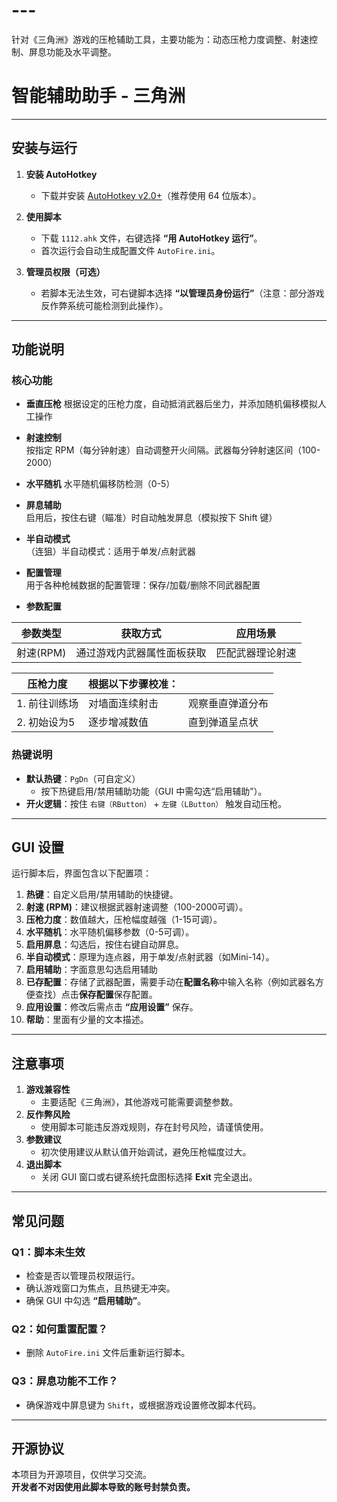 # ---
针对《三角洲》游戏的压枪辅助工具，主要功能为：动态压枪力度调整、射速控制、屏息功能及水平调整。
# 智能辅助助手 - 三角洲


---

## 安装与运行
1. **安装 AutoHotkey**  
   - 下载并安装 [AutoHotkey v2.0+](https://www.autohotkey.com/)（推荐使用 64 位版本）。

2. **使用脚本**  
   - 下载 `1112.ahk` 文件，右键选择 **“用 AutoHotkey 运行”**。
   - 首次运行会自动生成配置文件 `AutoFire.ini`。

3. **管理员权限（可选）**  
   - 若脚本无法生效，可右键脚本选择 **“以管理员身份运行”**（注意：部分游戏反作弊系统可能检测到此操作）。

---

## 功能说明

### 核心功能
- **垂直压枪**
  根据设定的压枪力度，自动抵消武器后坐力，并添加随机偏移模拟人工操作
- **射速控制**  
  按指定 RPM（每分钟射速）自动调整开火间隔。武器每分钟射速区间（100-2000）
- **水平随机**
  水平随机偏移防检测（0-5）
- **屏息辅助**  
  启用后，按住右键（瞄准）时自动触发屏息（模拟按下 Shift 键）
- **半自动模式**  
  （连狙）半自动模式：适用于单发/点射武器
- **配置管理**  
    用于各种枪械数据的配置管理：保存/加载/删除不同武器配置
  
- **参数配置**
  
| 参数类型       | 获取方式                 | 应用场景         |
|----------------|--------------------------|------------------|
| 射速(RPM)      | 通过游戏内武器属性面板获取 | 匹配武器理论射速 |

| 压枪力度       | 根据以下步骤校准：        |                  |
|----------------|--------------------------|------------------|
| 1. 前往训练场 | 对墙面连续射击            | 观察垂直弹道分布 |
| 2. 初始设为5   | 逐步增减数值              | 直到弹道呈点状   |


### 热键说明
- **默认热键**：`PgDn`（可自定义）  
  - 按下热键启用/禁用辅助功能（GUI 中需勾选“启用辅助”）。
- **开火逻辑**：按住 `右键（RButton）` + `左键（LButton）` 触发自动压枪。

---

##  GUI 设置
运行脚本后，界面包含以下配置项：
1. **热键**：自定义启用/禁用辅助的快捷键。
2. **射速 (RPM)**：建议根据武器射速调整（100-2000可调）。
3. **压枪力度**：数值越大，压枪幅度越强（1-15可调）。
4. **水平随机**：水平随机偏移参数（0-5可调）。
5. **启用屏息**：勾选后，按住右键自动屏息。
6. **半自动模式**：原理为连点器，用于单发/点射武器（如Mini-14）。
7. **启用辅助**：字面意思勾选启用辅助
8. **已存配置**：存储了武器配置，需要手动在**配置名称**中输入名称（例如武器名方便查找）点击**保存配置**保存配置。
9. **应用设置**：修改后需点击 **“应用设置”** 保存。
10. **帮助**：里面有少量的文本描述。

---

## 注意事项
1. **游戏兼容性**  
   - 主要适配《三角洲》，其他游戏可能需要调整参数。
2. **反作弊风险**  
   - 使用脚本可能违反游戏规则，存在封号风险，请谨慎使用。
3. **参数建议**  
   - 初次使用建议从默认值开始调试，避免压枪幅度过大。
4. **退出脚本**  
   - 关闭 GUI 窗口或右键系统托盘图标选择 **Exit** 完全退出。

---

##  常见问题
### Q1：脚本未生效
- 检查是否以管理员权限运行。
- 确认游戏窗口为焦点，且热键无冲突。
- 确保 GUI 中勾选 **“启用辅助”**。

### Q2：如何重置配置？
- 删除 `AutoFire.ini` 文件后重新运行脚本。

### Q3：屏息功能不工作？
- 确保游戏中屏息键为 `Shift`，或根据游戏设置修改脚本代码。

---

## 开源协议
本项目为开源项目，仅供学习交流。  
**开发者不对因使用此脚本导致的账号封禁负责。**
